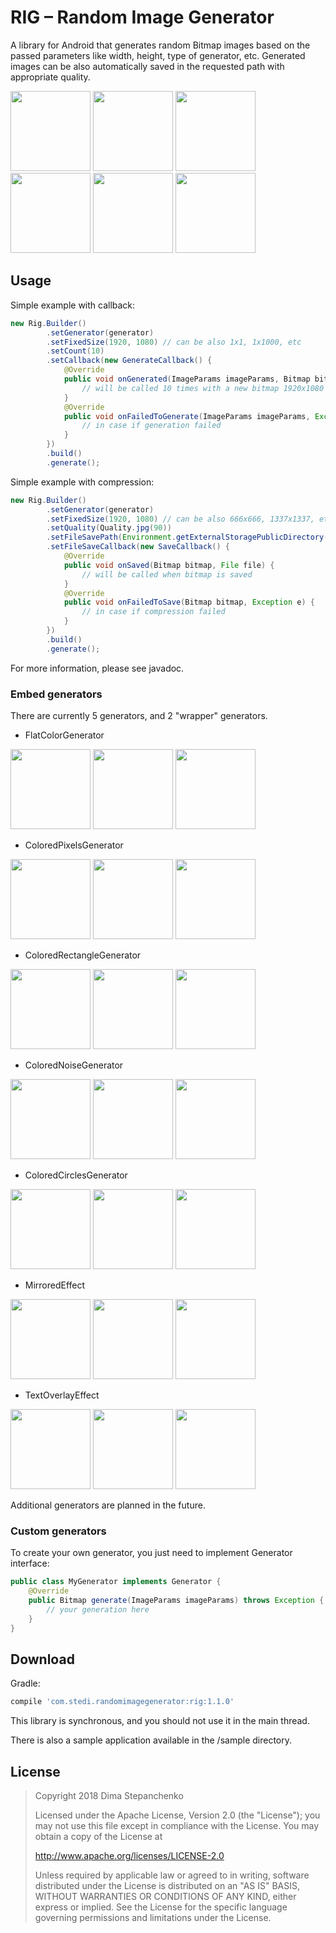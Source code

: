 # RIG – Random Image Generator
A library for Android that generates random Bitmap images based on the passed parameters like width, height, type of generator, etc. Generated images can be also automatically saved in the requested path with appropriate quality.


<img src="https://github.com/stedi-akk/RandomImageGenerator/raw/master/images/1.png" width="128"> <img src="https://github.com/stedi-akk/RandomImageGenerator/raw/master/images/2.png" width="128"> <img src="https://github.com/stedi-akk/RandomImageGenerator/raw/master/images/3.png" width="128"> <img src="https://github.com/stedi-akk/RandomImageGenerator/raw/master/images/4.png" width="128"> <img src="https://github.com/stedi-akk/RandomImageGenerator/raw/master/images/5.png" width="128"> <img src="https://github.com/stedi-akk/RandomImageGenerator/raw/master/images/6.png" width="128">

## Usage
Simple example with callback:
```java
new Rig.Builder()
        .setGenerator(generator)
        .setFixedSize(1920, 1080) // can be also 1x1, 1x1000, etc
        .setCount(10)
        .setCallback(new GenerateCallback() {
            @Override
            public void onGenerated(ImageParams imageParams, Bitmap bitmap) {
                // will be called 10 times with a new bitmap 1920x1080 on every call
            }
            @Override
            public void onFailedToGenerate(ImageParams imageParams, Exception e) {
                // in case if generation failed
            }
        })
        .build()
        .generate();
```
Simple example with compression:
```java
new Rig.Builder()
        .setGenerator(generator)
        .setFixedSize(1920, 1080) // can be also 666x666, 1337x1337, etc
        .setQuality(Quality.jpg(90))
        .setFileSavePath(Environment.getExternalStoragePublicDirectory(Environment.DIRECTORY_PICTURES).getPath())
        .setFileSaveCallback(new SaveCallback() {
            @Override
            public void onSaved(Bitmap bitmap, File file) {
                // will be called when bitmap is saved
            }
            @Override
            public void onFailedToSave(Bitmap bitmap, Exception e) {
                // in case if compression failed
            }
        })
        .build()
        .generate();
```
For more information, please see javadoc.
### Embed generators
There are currently 5 generators, and 2 "wrapper" generators.

- FlatColorGenerator

<img src="https://github.com/stedi-akk/RandomImageGenerator/raw/master/images/FlatColorGenerator/1.png" height="128"> <img src="https://github.com/stedi-akk/RandomImageGenerator/raw/master/images/FlatColorGenerator/2.png" height="128"> <img src="https://github.com/stedi-akk/RandomImageGenerator/raw/master/images/FlatColorGenerator/3.png" height="128">

- ColoredPixelsGenerator

<img src="https://github.com/stedi-akk/RandomImageGenerator/raw/master/images/ColoredPixelsGenerator/1.png" height="128"> <img src="https://github.com/stedi-akk/RandomImageGenerator/raw/master/images/ColoredPixelsGenerator/2.png" height="128"> <img src="https://github.com/stedi-akk/RandomImageGenerator/raw/master/images/ColoredPixelsGenerator/3.png" height="128">

- ColoredRectangleGenerator

<img src="https://github.com/stedi-akk/RandomImageGenerator/raw/master/images/ColoredRectangleGenerator/1.png" height="128"> <img src="https://github.com/stedi-akk/RandomImageGenerator/raw/master/images/ColoredRectangleGenerator/2.png" height="128"> <img src="https://github.com/stedi-akk/RandomImageGenerator/raw/master/images/ColoredRectangleGenerator/3.png" height="128">

- ColoredNoiseGenerator

<img src="https://github.com/stedi-akk/RandomImageGenerator/raw/master/images/ColoredNoiseGenerator/1.png" height="128"> <img src="https://github.com/stedi-akk/RandomImageGenerator/raw/master/images/ColoredNoiseGenerator/2.png" height="128"> <img src="https://github.com/stedi-akk/RandomImageGenerator/raw/master/images/ColoredNoiseGenerator/3.png" height="128">

- ColoredCirclesGenerator

<img src="https://github.com/stedi-akk/RandomImageGenerator/raw/master/images/ColoredCirclesGenerator/1.png" height="128"> <img src="https://github.com/stedi-akk/RandomImageGenerator/raw/master/images/ColoredCirclesGenerator/2.png" height="128"> <img src="https://github.com/stedi-akk/RandomImageGenerator/raw/master/images/ColoredCirclesGenerator/3.png" height="128">

- MirroredEffect

<img src="https://github.com/stedi-akk/RandomImageGenerator/raw/master/images/MirroredEffect/1.png" height="128"> <img src="https://github.com/stedi-akk/RandomImageGenerator/raw/master/images/MirroredEffect/2.png" height="128"> <img src="https://github.com/stedi-akk/RandomImageGenerator/raw/master/images/MirroredEffect/3.png" height="128">

- TextOverlayEffect

<img src="https://github.com/stedi-akk/RandomImageGenerator/raw/master/images/TextOverlayEffect/1.png" height="128"> <img src="https://github.com/stedi-akk/RandomImageGenerator/raw/master/images/TextOverlayEffect/2.png" height="128"> <img src="https://github.com/stedi-akk/RandomImageGenerator/raw/master/images/TextOverlayEffect/3.png" height="128">

Additional generators are planned in the future.
### Custom generators
To create your own generator, you just need to implement Generator interface:
```java
public class MyGenerator implements Generator {
    @Override
    public Bitmap generate(ImageParams imageParams) throws Exception {
        // your generation here
    }
}
```

## Download
Gradle:
```groovy
compile 'com.stedi.randomimagegenerator:rig:1.1.0'
```
This library is synchronous, and you should not use it in the main thread.  
   
There is also a sample application available in the /sample directory.

## License
> Copyright 2018 Dima Stepanchenko
> 
> Licensed under the Apache License, Version 2.0 (the "License");
> you may not use this file except in compliance with the License.
> You may obtain a copy of the License at
> 
>    http://www.apache.org/licenses/LICENSE-2.0
> 
> Unless required by applicable law or agreed to in writing, software
> distributed under the License is distributed on an "AS IS" BASIS,
> WITHOUT WARRANTIES OR CONDITIONS OF ANY KIND, either express or implied.
> See the License for the specific language governing permissions and
> limitations under the License.
